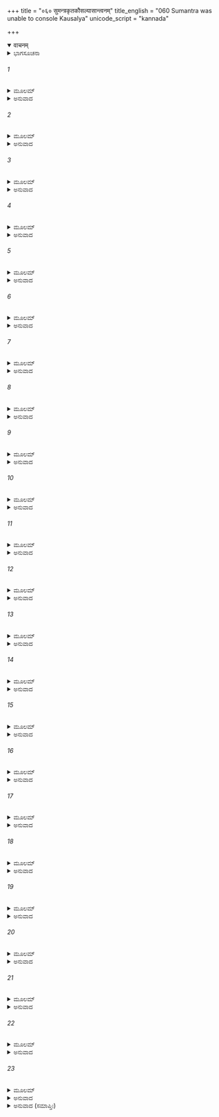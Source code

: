 +++
title = "०६० सुमन्त्रकृतकौसल्यासान्त्वनम्"
title_english = "060 Sumantra was unable to console Kausalya"
unicode_script = "kannada"

+++
<details open><summary>वाचनम्</summary>

<div class="audioEmbed"  caption="श्रीराम-हरिसीताराममूर्ति-घनपाठिभ्यां वचनम्" src="https://archive.org/download/Ramayana-recitation-Sriram-harisItArAmamUrti-Ghanapaati-v2/Kanda_2/Kanda_2_AYK-060-Sumanthra_Krutha_Kousalya_Santvanam.mp3"></div>
</details>



<details><summary>ಭಾಗಸೂಚನಾ</summary>

ಕೌಸಲ್ಯೆಯ ವಿಲಾಪ, ಸುಮಂತ್ರನಿಂದ ಸಮಾಧಾನ
</details>

###### 1


<details><summary>ಮೂಲಮ್</summary>

ತತೋ ಭೂತೋಪಸೃಷ್ಟೇವ ವೇಪಮಾನಾ ಪುನಃ ಪುನಃ ।  
ಧರಣ್ಯಾಂ ಗತಸತ್ತ್ವೇವ ಕೌಸಲ್ಯಾ ಸೂತಮಬ್ರವೀತ್ ॥
</details>

<details><summary>ಅನುವಾದ</summary>

ಕೌಸಲ್ಯೆಯು ಭೂತಸಂಚಾರವಾದವಳಂತೆ ಪದೇ-ಪದೇ ನಡುಗುತ್ತಾ ಮೂರ್ಛಿತಳಂತಾದಳು. ಮತ್ತೆ ಸುಧಾರಿಸಿಕೊಂಡು ಸುಮಂತ್ರನಲ್ಲಿ ಹೇಳಿದಳು.॥1॥
</details>

###### 2


<details><summary>ಮೂಲಮ್</summary>

ನಯ ಮಾಂ ಯತ್ರ ಕಾಕುತ್ಸ್ಥಃ ಸೀತಾ ಯತ್ರ ಚ ಲಕ್ಷ್ಮಣಃ ।  
ತಾನ್ವಿನಾ ಕ್ಷಣಮಪ್ಯದ್ಯ ಜೀವಿತುಂ ನೋತ್ಸಹೇ ಹ್ಯಹಮ್ ॥
</details>

<details><summary>ಅನುವಾದ</summary>

ಸುಮಂತ್ರನೇ! ಸೀತಾ-ರಾಮ-ಲಕ್ಷ್ಮಣರು ಇರುವಲ್ಲಿಗೆ ನನ್ನನ್ನೂ ಕರೆದುಕೊಂಡು ಹೋಗು. ಅವರಿಲ್ಲದೇ ನಾನು ಒಂದು ಕ್ಷಣವೂ ಜೀವಿಸಿ ಇರಲಾರೆನು.॥2॥
</details>

###### 3


<details><summary>ಮೂಲಮ್</summary>

ನಿವರ್ತಯ ರಥಂ ಶೀಘ್ರಂ ದಂಡಕಾನ್ನಯ ಮಾಮಪಿ ।  
ಅಥ ತಾನ್ನಾನುಗಚ್ಛಾಮಿ ಗಮಿಷ್ಯಾಮಿ ಯಮಕ್ಷಯಮ್ ॥
</details>

<details><summary>ಅನುವಾದ</summary>

ಬೇಗನೇ ರಥವನ್ನು ಸಿದ್ಧಗೊಳಿಸು, ನನ್ನನ್ನು ದಂಡಕಾರಣ್ಯಕ್ಕೆ ಕರೆದು ಕೊಂಡು ಹೋಗು. ಅವರ ಬಳಿಗೆ ನಾನು ಹೋಗದಿದ್ದರೆ ಯಮಲೋಕಕ್ಕೆ ತೆರಳುವೆನು.॥3॥
</details>

###### 4


<details><summary>ಮೂಲಮ್</summary>

ಬಾಷ್ಪವೇಗೋಪಹತಯಾ ಸ ವಾಚಾ ಸಜ್ಜಮಾನಯಾ ।  
ಇದಮಾಶ್ವಾಸಯನ್ ದೇವೀಂ ಸೂತಃ ಪ್ರಾಂಜಲಿರಬ್ರವೀತ್ ॥
</details>

<details><summary>ಅನುವಾದ</summary>

ದೇವೀ ಕೌಸಲ್ಯೆಯ ಮಾತನ್ನು ಕೇಳಿದ ಸಾರಥಿ ಸುಮಂತ್ರನು ಕೈಮುಗಿದುಕೊಂಡು ಆಕೆಯನ್ನು ಸಮಾಧಾನಗೊಳಿಸುತ್ತಾ ಕಣ್ಣೀರಿನ ವೇಗದಿಂದ ಗಂಟಲು ಕಟ್ಟಿ ಗದ್ಗದವಾಣಿಯಲ್ಲಿ ಹೇಳಿದನು.॥4॥
</details>

###### 5


<details><summary>ಮೂಲಮ್</summary>

ತ್ಯಜ ಶೋಕಂ ಚ ಮೋಹಂ ಚ ಸಂಭ್ರಮಂ ದುಃಖಜಂ ತಥಾ ।  
ವ್ಯವಧೂಯ ಚ ಸಂತಾಪಂ ವನೇ ವತ್ಸ್ಯತಿ ರಾಘವಃ ॥
</details>

<details><summary>ಅನುವಾದ</summary>

ಮಹಾರಾಣೀ! ಈ ಶೋಕ, ಮೋಹ, ದುಃಖಜನಿತ ವ್ಯಾಕುಲತೆಯನ್ನು ಬಿಡಿರಿ. ಶ್ರೀರಾಮಚಂದ್ರನು ಈಗ ಎಲ್ಲ ಸಂತಾಪ ಮರೆತು ಕಾಡಿನಲ್ಲಿ ವಾಸಿಸುತ್ತಿರುವನು.॥5॥
</details>

###### 6


<details><summary>ಮೂಲಮ್</summary>

ಲಕ್ಷ್ಮಣಶ್ಚಾಪಿ ರಾಮಸ್ಯ ಪಾದೌಪರಿಚರನ್ ವನೇ ।  
ಆರಾಧಯತಿ ಧರ್ಮಜ್ಞಃ ಪರಲೋಕಂ ಜಿತೇಂದ್ರಿಯಃ ॥
</details>

<details><summary>ಅನುವಾದ</summary>

ಧರ್ಮಜ್ಞ ಹಾಗೂ ಜಿತೇಂದ್ರಿಯ ಲಕ್ಷ್ಮಣನೂ ಆ ವನದಲ್ಲಿ ಶ್ರೀರಾಮನ ಚರಣಸೇವೆ ಮಾಡುತ್ತಾ ತನ್ನ ಪರಲೋಕದ ಸಾಧನೆ ಮಾಡುತ್ತಿದ್ದಾನೆ.॥6॥
</details>

###### 7


<details><summary>ಮೂಲಮ್</summary>

ವಿಜನೇಽಪಿ ವನೇ ಸೀತಾ ವಾಸಂ ಪ್ರಾಪ್ಯ ಗೃಹೇಷ್ವಿವ ।  
ವಿಸ್ರಂಭಂ ಲಭತೇಽಭೀತಾ ರಾಮೇವಿನ್ಯಸ್ತಮಾನಸಾ ॥
</details>

<details><summary>ಅನುವಾದ</summary>

ಸೀತೆಯ ಮನಸ್ಸು ಭಗವಾನ್ ಶ್ರೀರಾಮನಲ್ಲೇ ನೆಟ್ಟಿದೆ. ಅದರಿಂದ ನಿರ್ಜನ ವನದಲ್ಲಿ ಇದ್ದರೂ ಮನೆಯಂತೆಯೇ ಪ್ರೇಮ, ಪ್ರಸನ್ನತೆಯನ್ನು ಪಡೆಯುತ್ತಾ ನಿರ್ಭಯಳಾಗಿರುವಳು.॥7॥
</details>

###### 8


<details><summary>ಮೂಲಮ್</summary>

ನಾಸ್ಯಾ ದೈತ್ಯಂ ಕೃತಂ ಕಿಂಚಿತ್ ಸುಸೂಕ್ಷ್ಮಮಪಿ ಲಕ್ಷ್ಯತೇ ।  
ಉಚಿತೇವ ಪ್ರವಾಸಾನಾಂ ವೈದೇಹೀ ಪ್ರತಿಭಾತಿ ಮೇ ॥
</details>

<details><summary>ಅನುವಾದ</summary>

ವನದಲ್ಲಿ ಇರುವ ಕಾರಣ ಆಕೆಯ ಮನಸ್ಸಿನಲ್ಲಿ ಸ್ವಲ್ಪವೂ ದುಃಖ ಕಂಡುಬರುವುದಿಲ್ಲ. ವಿದೇಹಕುಮಾರೀ ಸೀತೆಗೆ ಪರದೇಶದಲ್ಲಿ ಇರುವ ಅಭ್ಯಾಸ ಮೊದಲಿನಿಂದಲೇ ಇರುವಂತೆ ನನಗೆ ಕಾಣುತ್ತದೆ.॥8॥
</details>

###### 9


<details><summary>ಮೂಲಮ್</summary>

ನಗರೋಪವನಂ ಗತ್ವಾ ಯಥಾ ಸ್ಮ ರಮತೇ ಪುರಾ ।  
ತಥೈವ ರಮತೇ ಸೀತಾ ನಿರ್ಜನೇಷು ವನೇಷ್ವಪಿ ॥
</details>

<details><summary>ಅನುವಾದ</summary>

ಇಲ್ಲಿ ನಗರದ ಉಪವನಗಳಲ್ಲಿ ಮೊದಲು ತಿರುಗಾಡುತ್ತಿರುವಂತೆ, ನಿರ್ಜನ ವನದಲ್ಲಿ ಈಗ ಸೀತೆಯು ಆನಂದದಿಂದ ಸಂಚರಿಸುತ್ತಿರುವಳು.॥9॥
</details>

###### 10


<details><summary>ಮೂಲಮ್</summary>

ಬಾಲೇವ ರಮತೇ ಸೀತಾಬಾಲಚಂದ್ರನಿಭಾನನಾ ।  
ರಾಮಾ ರಾಮೇ ಹ್ಯದೀನಾತ್ಮಾ ವಿಜನೇಽಪಿ ವನೇ ಸತೀ ॥
</details>

<details><summary>ಅನುವಾದ</summary>

ಪೂರ್ಣಚಂದ್ರನಂತೆ ಮನೋಹರ ಮುಖವುಳ್ಳ, ಉದಾರ ಹೃದಯೀ ಸತೀ-ಸಾಧ್ವೀ ಸೀತೆಯು ಆ ನಿರ್ಜನ ವನದಲ್ಲಿಯೂ ಶ್ರೀರಾಮನ ಬಳಿ ಬಾಲಿಕೆಯಂತೆ ಆಡುತ್ತಾ ಸಂತೋಷದಿಂದ ಇರುವಳು.॥10॥
</details>

###### 11


<details><summary>ಮೂಲಮ್</summary>

ತದ್ಗತಂ ಹೃದಯಂ ಯಸ್ಯಾಸ್ತದಧೀನಂ ಚ ಜೀವಿತಮ್ ।  
ಅಯೋಧ್ಯಾ ಹಿ ಭವೇದಸ್ಯಾ ರಾಮಹೀನಾ ತಥಾ ವನಮ್ ॥
</details>

<details><summary>ಅನುವಾದ</summary>

ಆಕೆಯ ಹೃದಯ ಶ್ರೀರಾಮನಲ್ಲೇ ತೊಡಗಿದೆ. ಅವಳ ಜೀವನವೂ ಶ್ರೀರಾಮನ ಅಧೀನವಾಗಿದೆ; ಆದ್ದರಿಂದ ರಾಮನಿಲ್ಲದ ಅಯೋಧ್ಯೆಯೂ ಆಕೆಗೆ ಕಾಡಿನಂತೆ ಆಗುವುದು. (ಶ್ರೀರಾಮನೊಂದಿಗೆ ಕಾಡಿನಲ್ಲಿದ್ದರೂ ಅವಳು ಅಯೋಧ್ಯೆಯಲ್ಲಿರುವಂತೆ ಸುಖವನ್ನು ಅನುಭವಿಸುವಳು.॥11॥
</details>

###### 12


<details><summary>ಮೂಲಮ್</summary>

ಪರಿಪೃಚ್ಛತಿ ವೈದೇಹೀ ಗ್ರಾಮಾಂಶ್ಚ ನಗರಾಣಿ ಚ ।  
ಗತಿಂ ದೃಷ್ಟ್ವಾ ನದೀನಾಂ ಚ ಪಾದಪಾನ್ ವಿವಿಧಾನಪಿ ॥
</details>

<details><summary>ಅನುವಾದ</summary>

ವಿದೇಹನಂದಿನೀ ಸೀತೆಯು ದಾರಿಯಲ್ಲಿ ಸಿಗುವ ಊರು, ನಗರ, ನದಿಗಳನ್ನು, ನಾನಾ ಪ್ರಕಾರದ ವೃಕ್ಷಗಳನ್ನು ನೋಡಿ ಅವುಗಳ ಪರಿಚಯ ಕೇಳುತ್ತಾ ಇರುತ್ತಾಳೆ.॥12॥
</details>

###### 13


<details><summary>ಮೂಲಮ್</summary>

ರಾಮಂ ವಾ ಲಕ್ಷ್ಮಣಂ ವಾಪಿ ದೃಷ್ಟ್ವಾ ಜಾನಾತಿ ಜಾನಕೀ ।  
ಅಯೋಧ್ಯಾಕ್ರೋಶಮಾತ್ರೇ ತು ವಿಹಾರಮಿವಸಾಶ್ರಿತಾ ॥
</details>

<details><summary>ಅನುವಾದ</summary>

ಶ್ರೀರಾಮ-ಲಕ್ಷ್ಮಣರನ್ನು ತನ್ನ ಬಳಿಯಲ್ಲಿ ಇರುವುದನ್ನು ನೋಡಿ ಜಾನಕಿಗೆ ನಾನು ಅಯೋಧ್ಯೆಯಿಂದ ಒಂದು ಗಾವುದ ದೂರ ತಿರುಗಾಡಲು ಬಂದಿರುವಂತೆ ಅನಿಸುತ್ತಿದೆ.॥13॥
</details>

###### 14


<details><summary>ಮೂಲಮ್</summary>

ಇದಮೇವ ಸ್ಮರಾಮ್ಯಸ್ಯಾಃ ಸಹಸೈವೋಪಜಲ್ಪಿತಮ್ ।  
ಕೈಕೇಯೀಸಂಶ್ರಿತಂ ಜಲ್ಪಂ ನೇದಾನೀಂ ಪ್ರತಿಭಾತಿಮಾಮ್ ॥
</details>

<details><summary>ಅನುವಾದ</summary>

ಸೀತೆಯ ಕುರಿತು ನನಗೆ ಇಷ್ಟು ಸ್ಮರಣೆ ಇದೆ. ಅವಳು ಕೈಕೇಯಿಯನ್ನು ಗುರಿಯಾಗಿಸಿ ಹೇಳಿದ ಯಾವುದೇ ಮಾತುಗಳು ಈಗ ನನಗೆ ನೆನಪಿಗೆ ಬರುವುದಿಲ್ಲ.॥14॥
</details>

###### 15


<details><summary>ಮೂಲಮ್</summary>

ಧ್ವಂಸಯಿತ್ವಾ ತು ತದ್ವಾಕ್ಯಂ ಪ್ರಮಾದಾತ್ ಪರ್ಯುಪಸ್ಥಿತಮ್ ।  
ಹ್ಲಾದನಂ ವಚನಂ ಸೂತೋ ದೇವ್ಯಾ ಮಧುರಮಬ್ರವೀತ್ ॥
</details>

<details><summary>ಅನುವಾದ</summary>

ಈ ಪ್ರಕಾರ ಮರವೆಯಿಂದ ಹೊರಟ ಕೈಕೇಯಿಯ ವಿಷಯಕ ಆ ಮಾತನ್ನು ಬದಲಾಯಿಸಿ ಸಾರಥಿಯು ಕೌಸಲ್ಯಾದೇವಿಯ ಹೃದಯಕ್ಕೆ ಆಹ್ಲಾದಕೊಡುವಂತಹ ಮಧುರ ಮಾತನ್ನು ಹೇಳಿದನು.॥15॥
</details>

###### 16


<details><summary>ಮೂಲಮ್</summary>

ಅಧ್ವಾನಾ ವಾತವೇಗೇನ ಸಂಭ್ರಮೇಣಾತಪೇನ ಚ ।  
ನ ವಿಗಚ್ಛತಿ ವೈದೇಹ್ಯಾಶ್ಚಂದ್ರಾಂಶುಸದೃಶೀ ಪ್ರಭಾ ॥
</details>

<details><summary>ಅನುವಾದ</summary>

ದಾರಿ ನಡೆಯುವ ಬಳಲಿಕೆ, ವಾಯುವಿನ ವೇಗ, ಭಯಾನಕ ವಸ್ತುಗಳನ್ನು ನೋಡುವುದರಿಂದ ಆಗುವ ಗಾಬರಿ ಯಾವುದೇ ಇಲ್ಲದೆ, ಬಿಸಿಲಿನಿಂದಲೂ ವಿದೇಹ ರಾಜಕುಮಾರಿಯ ಚಂದ್ರಕಿರಣದಂತೆ ಇರುವ ಕಮನೀಯ ಕಾಂತಿಯು ಮಾಸಿಹೋಗಿಲ್ಲ.॥16॥
</details>

###### 17


<details><summary>ಮೂಲಮ್</summary>

ಸದೃಶಂ ಶತಪತ್ರಸ್ಯ ಪೂರ್ಣಚಂದ್ರೋಪಮಪ್ರಭಮ್ ।  
ವದನಂತದ್ವದಾನ್ಯಾಯಾ ವೈದೇಹ್ಯಾ ನ ವಿಕಂಪತೇ ॥
</details>

<details><summary>ಅನುವಾದ</summary>

ಉದಾರ ಹೃದಯೀ ಸೀತೆಯು ಅರಳಿದ ಕಮಲದಂತೆ ಸುಂದರ ಹಾಗೂ ಪೂರ್ಣಚಂದ್ರನಂತೆ ಆನಂದದಾಯಕ ಕಾಂತಿಯಿಂದ ಕೂಡಿದ ಮುಖವು ಎಂದೂ ಮಲಿನವಾಗುವುದಿಲ್ಲ.॥17॥
</details>

###### 18


<details><summary>ಮೂಲಮ್</summary>

ಅಲಕ್ತರಸರಕ್ತಾಭಾವಲಕ್ತರಸವರ್ಜಿತೌ ।  
ಅದ್ಯಾಪಿ ಚರಣೌ ತಸ್ಯಾಃ ಪದ್ಮಕೋಶಸಮಪ್ರಭೌ ॥
</details>

<details><summary>ಅನುವಾದ</summary>

ಪದ್ಮಕೋಶದ ಪ್ರಭೆಗೆ ಸಮಾನವಾದ ಪ್ರಭೆಯಿಂದ ಕೂಡಿದ್ದ ಅವಳ ಕಾಲುಗಳಿಗೆ ಮದರಿಂಗಿ ರಸವನ್ನು ಹಚ್ಚದಿದ್ದರೂ ಅದನ್ನು ಹಚ್ಚಿದಂತೆಯೇ ಕಾಲುಗಳು ಕೆಂಪಾಗಿಯೇ ಕಂಗೊಳಿಸುತ್ತಿವೆ.॥18॥
</details>

###### 19


<details><summary>ಮೂಲಮ್</summary>

ನೂಪುರೋತ್ ಕೃಷ್ಟಲೀಲೇವ ಖೇಲಂ ಗಚ್ಛತಿ ಭಾಮಿನೀ ।  
ಇದಾನೀಮಪಿ ವೈದೇಹೀ ತದ್ರಾಗಾನ್ಯಸ್ತಭೂಷಣಾ ॥
</details>

<details><summary>ಅನುವಾದ</summary>

ಶ್ರೀರಾಮಚಂದ್ರನ ಕುರಿತು ಅನುರಾಗವಿದ್ದ ಕಾರಣ ಅವನ ಪ್ರಸನ್ನತೆಗಾಗಿ ವಿದೇಹಕುಮಾರೀ ಒಡವೆಗಳನ್ನು ತ್ಯಜಿಸಲಿಲ್ಲ. ಭಾಮಿನೀ ಸೀತೆಯು ಈಗಲೂ ನೂಪುರಗಳ ಝಣತ್ಕಾರದಿಂದ ಹಂಸದ ನಡಿಗೆಯನ್ನು ತಿರಸ್ಕರಿಸಿ ಲೀಲಾವಿಲಾಸಯುಕ್ತ ಗತಿಯಿಂದ ನಡೆಯುತ್ತಿರುವಳು.॥19॥
</details>

###### 20


<details><summary>ಮೂಲಮ್</summary>

ಗಜಂ ವಾ ವೀಕ್ಷ್ಯ ಸಿಂಹಂ ವಾ ವ್ಯಾಘ್ರಂ ವಾ ವನಮಾಶ್ರಿತಾ ।  
ನಾಹಾರಯತಿ ಸಂತ್ರಾಸಂ ಬಾಹೂ ರಾಮಸ್ಯ ಸಂಶ್ರಿತಾ ॥
</details>

<details><summary>ಅನುವಾದ</summary>

ಅವಳು ಶ್ರೀರಾಮನ ಬಾಹುಬಲವನ್ನು ಆಶ್ರಯಿಸಿ ಕಾಡಿನಲ್ಲಿ ಇರುವಾಗ ಆನೆ, ಹುಲಿ, ಸಿಂಹಗಳನ್ನು ನೋಡಿದರೂ ಎಂದೂ ಭಯ ಪಡುವುದಿಲ್ಲ.॥20॥
</details>

###### 21


<details><summary>ಮೂಲಮ್</summary>

ನ ಶೋಚ್ಯಾಸ್ತೇ ನ ಚಾತ್ಮಾ ತೇ ಶೋಚ್ಯೋ ನಾಪಿ ಜನಾಧಿಪಃ ।  
ಇದಂ ಹಿ ಚರಿತಂ ಲೋಕೇ ಪ್ರತಿಷ್ಠಾಸ್ಯತಿ ಶಾಶ್ವತಮ್ ॥
</details>

<details><summary>ಅನುವಾದ</summary>

ಆದ್ದರಿಂದ ನೀವು ಶ್ರೀರಾಮ-ಲಕ್ಷ್ಮಣ-ಸೀತೆಯರ ಕುರಿತು ಶೋಕಿಸಬೇಡಿರಿ. ತನ್ನ ಕುರಿತು ಮತ್ತು ಮಹಾರಾಜರ ಕುರಿತೂ ಚಿಂತೆ ಬಿಡಿರಿ. ಶ್ರೀರಾಮಚಂದ್ರನ ಈ ಪಾವನ ಚರಿತ್ರೆ ಜಗತ್ತಿನಲ್ಲಿ ಸದಾ ಸ್ಥಿರವಾಗಿರುವುದು.॥21॥
</details>

###### 22


<details><summary>ಮೂಲಮ್</summary>

ವಿಧೂಯ ಶೋಕಂ ಪರಿಹೃಷ್ಟಮಾನಸಾ  
ಮಹರ್ಷಿಯಾತೇ ಪಥಿ ಸುವ್ಯವಸ್ಥಿತಾಃ ।  
ವನೇ ರತಾ ವನ್ಯಲಾಶನಾಃ ಪಿತುಃ  
ಶುಭಾಂ ಪ್ರತಿಜ್ಞಾಂ ಪರಿಪಾಲಯಂತೀ ತೇ ॥
</details>

<details><summary>ಅನುವಾದ</summary>

ಅವರು ಮೂವರೂ ಶೋಕರಹಿತರಾಗಿ ಪ್ರಸನ್ನಚಿತ್ತದಿಂದ ಮಹರ್ಷಿಗಳ ಮಾರ್ಗದಲ್ಲಿ ದೃಢತೆಯಿಂದ ಸ್ಥಿತರಾಗಿದ್ದಾರೆ. ಕಾಡಿನಲ್ಲಿದ್ದು ಫಲ-ಮೂಲಗಳನ್ನು ಭುಂಜಿಸುತ್ತಾ ತಂದೆಯ ಪ್ರತಿಜ್ಞೆಯನ್ನು ಪಾಲಿಸುತ್ತಿದ್ದಾರೆ.॥22॥
</details>

###### 23


<details><summary>ಮೂಲಮ್</summary>

ತಥಾಪಿ ಸೂತೇನ ಸುಯುಕ್ತವಾದಿನಾ  
ನಿವಾರ್ಯಮಾಣಾ ಸುತಶೋಕಕರ್ಶಿತಾ ।  
ನ ಚೈವ ದೇವೀ ವಿರರಾಮ ಕೂಜಿತಾತ್  
ಪ್ರಿಯೇತಿ ಪುತ್ರೇತಿ ಚ ರಾಘವೇತಿ ಚ ॥
</details>

<details><summary>ಅನುವಾದ</summary>

ಈ ಪ್ರಕಾರ ಯುಕ್ತಿ ಯುಕ್ತ ಮಾತನ್ನು ಹೇಳಿ ಸಾರಥಿ ಸುಮಂತ್ರನು ಪುತ್ರಶೋಕದಿಂದ ಪೀಡಿತಳಾದ ಕೌಸಲ್ಯೆಯ ಚಿಂತೆಯನ್ನು, ಅಳುವನ್ನು ತಡೆದರೂ ಕೌಸಲ್ಯೆಯು ವಿಲಾಪದಿಂದ ವಿರತಳಾಗಲಿಲ್ಲ. ಅವಳು ‘ಹಾ ಪ್ರಿಯಪುತ್ರನೇ! ಹಾ ರಘುನಂದನ’ ಎಂದು ಹೇಳುತ್ತಾ ಕರುಣಾಕ್ರಂದನವನ್ನು ಮಾಡುತ್ತಲೇ ಇದ್ದಳು.॥23॥
</details>

<details><summary>ಅನುವಾದ (ಸಮಾಪ್ತಿಃ)</summary>

ಶ್ರೀವಾಲ್ಮೀಕಿ ವಿರಚಿತ ಆರ್ಷರಾಮಾಯಣ ಆದಿಕಾವ್ಯದ ಅಯೋಧ್ಯಾಕಾಂಡದಲ್ಲಿ ಅರವತ್ತನೆಯ ಸರ್ಗ ಪೂರ್ಣವಾಯಿತು ॥60॥
</details>

